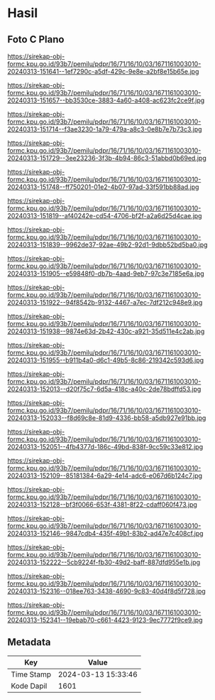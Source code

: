 # Hasil

## Foto C Plano

https://sirekap-obj-formc.kpu.go.id/93b7/pemilu/pdpr/16/71/16/10/03/1671161003010-20240313-151641--1ef7290c-a5df-429c-9e8e-a2bf8e15b65e.jpg

https://sirekap-obj-formc.kpu.go.id/93b7/pemilu/pdpr/16/71/16/10/03/1671161003010-20240313-151657--bb3530ce-3883-4a60-a408-ac623fc2ce9f.jpg

https://sirekap-obj-formc.kpu.go.id/93b7/pemilu/pdpr/16/71/16/10/03/1671161003010-20240313-151714--f3ae3230-1a79-479a-a8c3-0e8b7e7b73c3.jpg

https://sirekap-obj-formc.kpu.go.id/93b7/pemilu/pdpr/16/71/16/10/03/1671161003010-20240313-151729--3ee23236-3f3b-4b94-86c3-51abbd0b69ed.jpg

https://sirekap-obj-formc.kpu.go.id/93b7/pemilu/pdpr/16/71/16/10/03/1671161003010-20240313-151748--ff750201-01e2-4b07-97ad-33f591bb88ad.jpg

https://sirekap-obj-formc.kpu.go.id/93b7/pemilu/pdpr/16/71/16/10/03/1671161003010-20240313-151819--af40242e-cd54-4706-bf2f-a2a6d25d4cae.jpg

https://sirekap-obj-formc.kpu.go.id/93b7/pemilu/pdpr/16/71/16/10/03/1671161003010-20240313-151839--9962de37-92ae-49b2-92d1-9dbb52bd5ba0.jpg

https://sirekap-obj-formc.kpu.go.id/93b7/pemilu/pdpr/16/71/16/10/03/1671161003010-20240313-151905--e59848f0-db7b-4aad-9eb7-97c3e7185e6a.jpg

https://sirekap-obj-formc.kpu.go.id/93b7/pemilu/pdpr/16/71/16/10/03/1671161003010-20240313-151922--94f8542b-9132-4467-a7ec-7df212c948e9.jpg

https://sirekap-obj-formc.kpu.go.id/93b7/pemilu/pdpr/16/71/16/10/03/1671161003010-20240313-151938--9874e63d-2b42-430c-a921-35d511e4c2ab.jpg

https://sirekap-obj-formc.kpu.go.id/93b7/pemilu/pdpr/16/71/16/10/03/1671161003010-20240313-151955--b911b4a0-d6c1-49b5-8c86-219342c593d6.jpg

https://sirekap-obj-formc.kpu.go.id/93b7/pemilu/pdpr/16/71/16/10/03/1671161003010-20240313-152013--d20f75c7-6d5a-418c-a40c-2de78bdffd53.jpg

https://sirekap-obj-formc.kpu.go.id/93b7/pemilu/pdpr/16/71/16/10/03/1671161003010-20240313-152033--f8d69c8e-81d9-4336-bb58-a5db927e91bb.jpg

https://sirekap-obj-formc.kpu.go.id/93b7/pemilu/pdpr/16/71/16/10/03/1671161003010-20240313-152051--4fb4377d-186c-49bd-838f-9cc59c33e812.jpg

https://sirekap-obj-formc.kpu.go.id/93b7/pemilu/pdpr/16/71/16/10/03/1671161003010-20240313-152109--85181384-6a29-4e14-adc6-e067d6b124c7.jpg

https://sirekap-obj-formc.kpu.go.id/93b7/pemilu/pdpr/16/71/16/10/03/1671161003010-20240313-152128--bf3f0066-653f-4381-8f22-cdaff060f473.jpg

https://sirekap-obj-formc.kpu.go.id/93b7/pemilu/pdpr/16/71/16/10/03/1671161003010-20240313-152146--9847cdb4-435f-49b1-83b2-ad47e7c408cf.jpg

https://sirekap-obj-formc.kpu.go.id/93b7/pemilu/pdpr/16/71/16/10/03/1671161003010-20240313-152222--5cb9224f-fb30-49d2-baff-887dfd955e1b.jpg

https://sirekap-obj-formc.kpu.go.id/93b7/pemilu/pdpr/16/71/16/10/03/1671161003010-20240313-152316--018ee763-3438-4690-9c83-40d4f8d5f728.jpg

https://sirekap-obj-formc.kpu.go.id/93b7/pemilu/pdpr/16/71/16/10/03/1671161003010-20240313-152341--19ebab70-c661-4423-9123-9ec7772f9ce9.jpg


## Metadata

| Key        | Value               |
| ---------- | ------------------- |
| Time Stamp | 2024-03-13 15:33:46 |
| Kode Dapil | 1601                |



